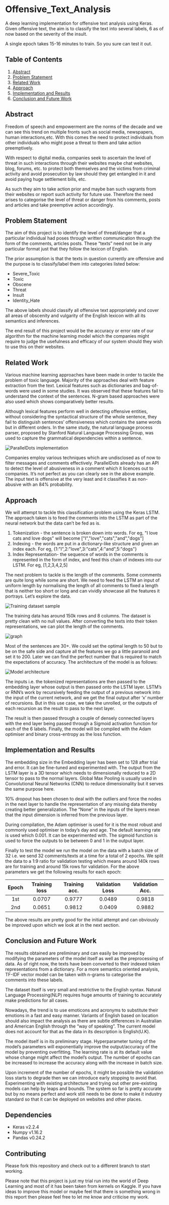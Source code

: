 # Offensive_Text_Analysis
A deep learning implementation for offensive text analysis using Keras. Given offensive text, the aim is to classify the text into several labels, 6 as of now based on the severity of the insult.

A single epoch takes 15-16 minutes to train. So you sure can test it out.

## Table of Contents
1. [Abstract](#abstract)
2. [Problem Statement](#probelem-statement)
3. [Related Work](#related-work)
4. [Approach](#approach)
5. [Implementation and Results](#implementation-and-results)
6. [Conclusion and Future Work](#conclusion-and-future-work)

## Abstract

Freedom of speech and empowerment are the norms of the decade and we can see this trend on multiple fronts such as social media, newspapers, human interactions,etc. With this comes the need to protect individuals from other individuals who might pose a threat to them and take action preemptively.

With respect to digital media, companies seek to ascertain the level of threat in such interactions through their websites maybe chat websites, blog, forums, etc. to protect both themselves and the victims from criminal activity and avoid prosecution by law should they get entangled in it and avoid paying huge settlement bills, etc.

As such they aim to take action prior and maybe ban such vagrants from their websites or report such activity for future use. Therefore the need arises to categorise the level of threat or danger from his comments, posts and articles and take preemptive action accordingly.

## Problem Statement

The aim of this project is to identify the level of threat/danger that a particular individual had poses through written communication through the form of the comments, articles posts. These “texts” need not be in any particular format just that they follow the lexicon of English.

The prior assumption is that the texts in question currently are offensive and the purpose is to classify/label them into categories listed below:
* Severe_Toxic
* Toxic
* Obscene
* Threat
* Insult
* Identity_Hate

The above labels should classify all offensive text appropriately and cover all areas of obscenity and vulgarity of the English lexicon with all its semantics and inferences.

The end result of this project would be the accuracy or error rate of our algorithm for the machine learning model which the companies might require to judge the usefulness and efficacy of our system should they wish to use this on their websites.

## Related Work

Various machine learning approaches have been made in order to tackle the problem of toxic language. Majority of the approaches deal with feature extraction from the text. Lexical features such as dictionaries and bag-of-words were used in some studies. It was observed that these features fail to understand the context of the sentences. N-gram based approaches were also used which shows comparatively better results.

Although lexical features perform well in detecting offensive entities, without considering the syntactical structure of the whole sentence, they fail to distinguish sentences’ offensiveness which contains the same words but in different orders. In the same study, the natural language process parser, proposed by Stanford Natural Language Processing Group, was used to capture the grammatical dependencies within a sentence.

![ParallelDots implementation]()

Companies employ various techniques which are undisclosed as of now to filter messages and comments effectively. ParallelDots already has an API to detect the level of abusiveness in a comment which it licences out to companies. It’s not perfect as you can clearly see in the above example. The input text is offensive at the very least and it classifies it as non-abusive with an 84% probability.

## Approach

We will attempt to tackle this classification problem using the Keras LSTM. The approach taken is to feed the comments into the LSTM as part of the neural network but the data can’t be fed as is.
1. Tokenization - the sentence is broken down into words. For eg, "I love cats and love dogs" will become ["I","love","cats","and","dogs"]
2. Indexing - the words are put in a dictionary-like structure and given an index each. For eg, {1:"I",2:"love",3:"cats",4:"and",5:"dogs"}
3. Index Representation- the sequence of words in the comments is represented in the form of index, and feed this chain of indexes into our LSTM. For eg, [1,2,3,4,2,5]

The next problem to tackle is the length of the comments. Some comments are quite long while some are short. We need to feed the LSTM an input of uniform length by normalising the length of all comments to fixed a length that is neither too short or long and can vividly showcase all the features it portrays. Let’s explore the data.

![Training dataset sample]()

The training data has around 150k rows and 8 columns. The dataset is pretty clean with no null values. After converting the texts into their token representations, we can plot the length of the comments.

![graph]()

Most of the sentences are 30+. We could set the optimal length to 50 but to be on the safe side and capture all the features we go a little paranoid and set it to 200. Later we can find the perfect number that is required to match the expectations of accuracy. The architecture of the model is as follows:

![Model architecture]()

The inputs i.e. the tokenized representations are then passed to the embedding layer whose output is then passed onto the LSTM layer. LSTM’s or RNN’s work by recursively feeding the output of a previous network into the input of the current network, and we get the final output after ‘x’ number of recursions. But in this use case, we take the unrolled, or the outputs of each recursion as the result to pass to the next layer.

The result is then passed through a couple of densely connected layers with the end layer being passed through a Sigmoid activation function for each of the 6 labels. Finally, the model will be compiled with the Adam optimiser and binary cross-entropy as the loss function.

## Implementation and Results

The embedding size in the Embedding layer has been set to 128 after trial and error. It can be fine-tuned and experimented with. The output from the LSTM layer is a 3D tensor which needs to dimensionally reduced to a 2D tensor to pass to the normal layers. Global Max Pooling is usually used in Convolutional Neural Networks (CNN) to reduce dimensionality but it serves the same purpose here.

10% dropout has been chosen to deal with the outliers and force the nodes in the next layer to handle the representation of any missing data thereby creating better generalization. The “None” in the inputs of the layers mean that the input dimension is inferred from the previous layer.

During compilation, the Adam optimiser is used for it is the most robust and commonly used optimiser in today’s day and age. The default learning rate is used which 0.001. It can be experimented with. The sigmoid function is used to force the outputs to be between 0 and 1 in the output layer.

Finally to test the model we run the model on the data with a batch size of 32 i.e. we send 32 comments/texts at a time for a total of 2 epochs. We split the data to a 1:9 ratio for validation testing which means around 140k rows are for training and around 15k rows for validation. For the above parameters we get the following results for each epoch:

| Epoch | Training loss | Training acc. | Validation Loss | Validation Acc. |
|:-----:|:-------------:|:-------------:|:---------------:|:---------------:|
|  1st  |    0.0707     |     0.9777    |     0.0489      |     0.9818      |
|  2nd  |    0.0651     |     0.9812    |     0.0409      |     0.9882      |

The above results are pretty good for the initial attempt and can obviously be improved upon which we look at in the next section.

## Conclusion and Future Work

The results obtained are preliminary and can easily be improved by modifying the parameters of the model itself as well as the preprocessing of data. As of right now, the texts have been converted to their indexed token representations from a dictionary. For a more semantics oriented analysis, TF-IDF vector model can be taken with n-grams to categorise the comments into these labels.

The dataset itself is very small and restrictive to the English syntax. Natural Language Processing(NLP) requires huge amounts of training to accurately make predictions for all cases.

Nowadays, the trend is to use emoticons and acronyms to substitute their emotions in a fast and easy manner. Variants of English based on location should also impact the analysis as there are subtle differences in Australian and American English through the “way of speaking”. The current model does not account for that as the data in its description is English(U.K).

The model itself is in its preliminary stage. Hyperparameter tuning of the model’s parameters will exponentially improve the output/accuracy of the model by preventing overfitting. The learning rate is at its default value whose change might affect the model’s output. The number of epochs can be increased to increase the accuracy along with the increase in batch size.

Upon increment of the number of epochs, it might be possible the validation loss starts to degrade then we can introduce early stopping to avoid that. Experimenting with existing architecture and trying out other pre-existing models can help by leaps and bounds. The system so far is pretty accurate but by no means perfect and work still needs to be done to make it industry standard so that it can be deployed on websites and other places.
## Dependencies
* Keras v2.2.4
* Numpy v1.16.2
* Pandas v0.24.2

## Contributing
Please fork this repository and check out to a different branch to start working.

Please note that this project is just my trial run into the world of Deep Learning and most of it has been taken from kernels on Kaggle. If you have ideas to improve this model or maybe feel that there is something wrong in this report then please feel free to let me know and criticise my work.
